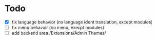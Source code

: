# Todo
- [x] fix language behavior (no language ident translation, except modules) 
- [ ] fix menu behavoir (no menu, execpt modules)
- [ ] add backend area /Extensions/Admin Themes/
